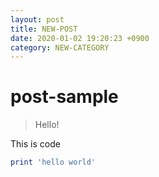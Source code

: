 ```yaml
---
layout: post
title: NEW-POST
date: 2020-01-02 19:20:23 +0900
category: NEW-CATEGORY
---
```

# post-sample
> Hello!

This is code
```ruby
print 'hello world'
```